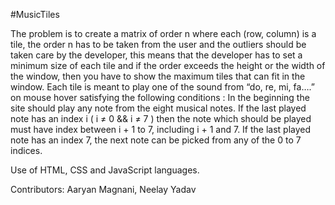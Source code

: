 #MusicTiles

The problem is to create a matrix of order n where each (row, column) is a tile, the order n has
to be taken from the user and the outliers should be taken care by the developer, this means
that the developer has to set a minimum size of each tile and if the order exceeds the height
or the width of the window, then you have to show the maximum tiles that can fit in the
window.
Each tile is meant to play one of the sound from “do, re, mi, fa….” on mouse hover satisfying
the following conditions :
In the beginning the site should play any note from the eight musical notes.
If the last played note has an index i ( i ≠ 0 && i ≠ 7 ) then the note which should be played
must have index between i + 1 to 7, including i + 1 and 7.
If the last played note has an index 7, the next note can be picked from any of the 0 to 7
indices.

Use of HTML, CSS and JavaScript languages.

Contributors: Aaryan Magnani, Neelay Yadav
